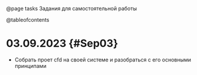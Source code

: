 @page tasks Задания для самостоятельной работы

@tableofcontents

# 03.09.2023  {#Sep03}
- Собрать проет cfd на своей системе и разобраться с его основными принципами
